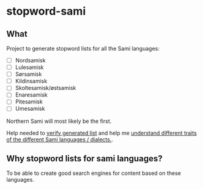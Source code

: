 # stopword-sami
## What
Project to generate stopword lists for all the Sami languages:
* [ ] Nordsamisk
* [ ] Lulesamisk
* [ ] Sørsamisk
* [ ] Kildinsamisk
* [ ] Skoltesamisk/østsamisk
* [ ] Enaresamisk
* [ ] Pitesamisk
* [ ] Umesamisk

Northern Sami will most likely be the first.

Help needed to [verify generated list](https://github.com/eklem/stopword-sami/issues/3) and help me [understand different traits of the different Sami languages / dialects.](https://github.com/eklem/stopword-sami/issues/6).

## Why stopword lists for sami languages?
To be able to create good search engines for content based on these languages.
